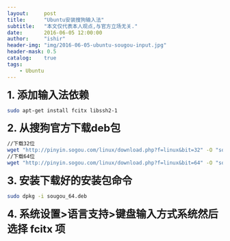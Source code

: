 ```yaml
---
layout:     post
title:      "Ubuntu安装搜狗输入法"
subtitle:   "本文仅代表本人观点,与官方立场无关."
date:       2016-06-05 12:00:00
author:     "ishir"
header-img: "img/2016-06-05-ubuntu-sougou-input.jpg"
header-mask: 0.5
catalog:    true
tags:
    - Ubuntu
---
```

**<font size="5"></font>** 

**<font size="5">1. 添加输入法依赖</font>**
```bash
sudo apt-get install fcitx libssh2-1
```
**<font size="5">2. 从搜狗官方下载deb包</font>**

```bash
//下载32位
wget "http://pinyin.sogou.com/linux/download.php?f=linux&bit=32" -O "sougou_32.deb"
//下载64位
wget "http://pinyin.sogou.com/linux/download.php?f=linux&bit=64" -O "sougou_64.deb"
```
**<font size="5">3. 安装下载好的安装包命令</font>**

```bash
sudo dpkg -i sougou_64.deb
```

**<font size="5">4. 系统设置>语言支持>键盘输入方式系统然后选择 fcitx 项</font>**




